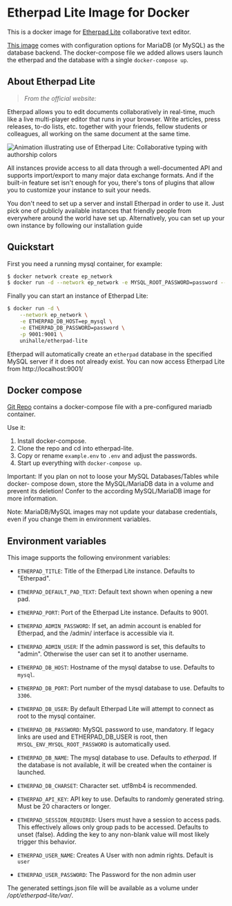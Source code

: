 # Etherpad Lite Image for Docker

This is a docker image for [Etherpad Lite](http://etherpad.org/) collaborative text editor.

[This image](https://hub.docker.com/r/unihalle/etherpad-lite/) comes with configuration options for MariaDB (or MySQL) as the database backend. The docker-compose file we added allows users launch the etherpad and the database with a single `docker-compose up`.

## About Etherpad Lite

> *From the official website:*

Etherpad allows you to edit documents collaboratively in real-time, much like a live multi-player editor that runs in your browser. Write articles, press releases, to-do lists, etc. together with your friends, fellow students or colleagues, all working on the same document at the same time.

![Animation illustrating use of Etherpad Lite: Collaborative typing with authorship colors](http://i.imgur.com/zYrGkg3.gif "Etherpad in action on PrimaryPad")

All instances provide access to all data through a well-documented API and supports import/export to many major data exchange formats. And if the built-in feature set isn't enough for you, there's tons of plugins that allow you to customize your instance to suit your needs.

You don't need to set up a server and install Etherpad in order to use it. Just pick one of publicly available instances that friendly people from everywhere around the world have set up. Alternatively, you can set up your own instance by following our installation guide

## Quickstart

First you need a running mysql container, for example:

```bash
$ docker network create ep_network
$ docker run -d --network ep_network -e MYSQL_ROOT_PASSWORD=password --name ep_mysql mariadb:10
```

Finally you can start an instance of Etherpad Lite:

```bash
$ docker run -d \
    --network ep_network \
    -e ETHERPAD_DB_HOST=ep_mysql \
    -e ETHERPAD_DB_PASSWORD=password \
    -p 9001:9001 \
    unihalle/etherpad-lite
```

Etherpad will automatically create an `etherpad` database in the specified MySQL server if it does not already exist.
You can now access Etherpad Lite from http://localhost:9001/

## Docker compose

[Git Repo](https://github.com/uni-halle/etherpad-lite-docker) contains a docker-compose file with a pre-configured mariadb container.

Use it:

1. Install docker-compose.
2. Clone the repo and cd into etherpad-lite.
3. Copy or rename `example.env` to `.env` and adjust the passwords.
4. Start up everything with `docker-compose up`.

Important: If you plan on not to loose your MySQL Databases/Tables while docker-
compose down, store the MySQL/MariaDB data in a volume and prevent its deletion!
Confer to the according MySQL/MariaDB image for more information.

Note: MariaDB/MySQL images may not update your database credentials, even if
you change them in environment variables.

## Environment variables

This image supports the following environment variables:

* `ETHERPAD_TITLE`: Title of the Etherpad Lite instance. Defaults to "Etherpad".
* `ETHERPAD_DEFAULT_PAD_TEXT`: Default text shown when opening a new pad.
* `ETHERPAD_PORT`: Port of the Etherpad Lite instance. Defaults to 9001.
* `ETHERPAD_ADMIN_PASSWORD`: If set, an admin account is enabled for Etherpad,
and the /admin/ interface is accessible via it.
* `ETHERPAD_ADMIN_USER`: If the admin password is set, this defaults to "admin".
Otherwise the user can set it to another username.

* `ETHERPAD_DB_HOST`: Hostname of the mysql databse to use. Defaults to `mysql`.
* `ETHERPAD_DB_PORT`: Port number of the mysql database to use. Defaults to
`3306`.
* `ETHERPAD_DB_USER`: By default Etherpad Lite will attempt to connect as root
to the mysql container.
* `ETHERPAD_DB_PASSWORD`: MySQL password to use, mandatory. If legacy links
are used and ETHERPAD_DB_USER is root, then `MYSQL_ENV_MYSQL_ROOT_PASSWORD` is
automatically used.
* `ETHERPAD_DB_NAME`: The mysql database to use. Defaults to *etherpad*. If the
database is not available, it will be created when the container is launched.
* `ETHERPAD_DB_CHARSET`: Character set. utf8mb4 is recommended.
* `ETHERPAD_API_KEY`: API key to use. Defaults to randomly generated string.
Must be 20 characters or longer.
* `ETHERPAD_SESSION_REQUIRED`: Users must have a session to access pads. This
effectively allows only group pads to be accessed. Defaults to unset (false).
Adding the key to any non-blank value will most likely trigger this behavior.
* `ETHERPAD_USER_NAME`: Creates A User with non admin rights. Default is `user`
* `ETHERPAD_USER_PASSWORD`: The Password for the non admin user

The generated settings.json file will be available as a volume under
*/opt/etherpad-lite/var/*.

